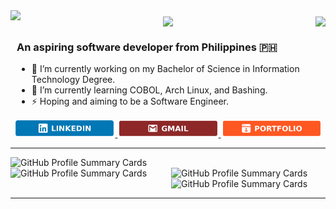 <div style="display: flex; justify-content: space-between; align-items: flex-start; text-align: center;">
    <img src="https://readme-typing-svg.herokuapp.com?font=Oswald&pause=1000&color=BCFF00FF&size=33&center=false&vCenter=true&width=500&height=35&lines=Hey+there!;+I'm+Justine+Bautista;" style="margin-bottom: 10px;" />
     <img align="right" src="https://hits.seeyoufarm.com/api/count/incr/badge.svg?url=https%3A%2F%2Fgithub.com%2FAgustinUno1212%2Fhit-counter" style="margin-top: 10px;" />
    <img align="right" src="https://visitor-badge.laobi.icu/badge?page_id=AgustinUno.AgustinUno" style="margin-top: 10px;" />
</div>
<div style="text-align: left; padding-left: 10px;">
    <h3>An aspiring software developer from Philippines 🇵🇭</h3>
    <ul>
        <li>🔭 I’m currently working on my Bachelor of Science in Information Technology Degree.</li>
        <li>🌱 I’m currently learning COBOL, Arch Linux, and Bashing.</li>
        <li>⚡ Hoping and aiming to be a Software Engineer.</li>
    </ul>
</div>
<div align="center">
  <a href="https://www.linkedin.com/in/justine-lloyd-bautista-666432228" target="_blank">
    <img src="LinkedIn_icon.png" style="width: 32%;  ">
  </a>
  
  <a href="mailto:justinelloydgbautista@gmail.com" target="_blank">
    <img src="Mail_icon.png" alt="Mail" style="width: 32%;">
  </a>
  
  <a href="www.google.com" target="_blank">
    <img src="Port_icon.png" alt="Portfolio" style="width: 32%;">
  </a>
</div>

 <hr/>
 




<div style="display: flex; justify-content: space-between;">
    
  <img src="https://github-profile-summary-cards.vercel.app/api/cards/profile-details?username=AgustinUno&theme=github_dark" alt="GitHub Profile Summary Cards" style="width: 100%;">
</div>

<div style="display: flex;">
  <div style="flex: 1; margin-right: 10px;">
    <img src="https://github-readme-stats-git-masterrstaa-rickstaa.vercel.app/api?username=AgustinUno&theme=github_dark" alt="GitHub Profile Summary Cards" style="width: 500px;">
  </div>
  <div style="flex: 1;">
    <img src="https://github-readme-streak-stats.herokuapp.com/?user=AgustinUno&theme=github_dark" alt="GitHub Profile Summary Cards" style="width: 500px;">
    <img src="https://github-readme-stats.vercel.app/api/top-langs/?username=AgustinUno&theme=github_dark" alt="GitHub Profile Summary Cards" style="width: 500px;">
  </div>
</div>



<hr/>

 




